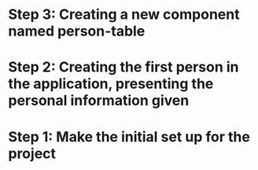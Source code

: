 # Step 3: Creating a new component named person-table

# Step 2: Creating the first person in the application, presenting the personal information given

# Step 1: Make the initial set up for the project